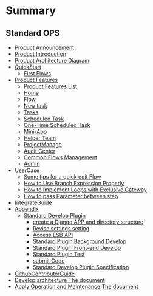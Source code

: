  # Summary 

 ## Standard OPS 

 * [Product Announcement](bk.tencent.com/s-mart/community/question/4058?type=answer) 
 * [Product Introduction](UserGuide/Overview/README.md) 
 * [Product Architecture Diagram](UserGuide/ProductArchitecture/framework.md) 
 * [QuickStart]() 
    * [First Flows](UserGuide/QuickStart/first_flow.md) 
 * [Product Features]() 
    * [Product Features List](UserGuide/ProductFeatures/features.md) 
    * [Home](UserGuide/ProductFeatures/home.md) 
    * [Flow](UserGuide/ProductFeatures/flow.md) 
    * [New task](UserGuide/ProductFeatures/new_task.md) 
    * [Tasks](UserGuide/ProductFeatures/task.md) 
    * [Scheduled Task](UserGuide/ProductFeatures/cron_task.md) 
    * [One-Time Scheduled Task](UserGuide/ProductFeatures/scheduled_task.md) 
    * [Mini-App](UserGuide/ProductFeatures/mini-app.md) 
    * [Helper Team](UserGuide/ProductFeatures/helper-team.md) 
    * [ProjectManage](UserGuide/ProductFeatures/project_management.md) 
    * [Audit Center](UserGuide/ProductFeatures/audit.md) 
    * [Common Flows Management](UserGuide/ProductFeatures/common_flow.md) 
    * [Admin](UserGuide/ProductFeatures/administrator_portal.md) 
 * [UserCase]() 
    * [Some tips for a quick edit Flow](UserGuide/FAQ/flow-tips.md) 
    * [How to Use Branch Expression Properly](UserGuide/FAQ/condition-grammar.md) 
    * [How to Implement Loops with Exclusive Gateway](UserGuide/FAQ/loop.md) 
    * [How to pass Parameter between step](UserGuide/FAQ/pass-variables.md) 
 * [IntegrateGuide](../DevelopTools/sops.md) 
 * [Appendix]() 
    * [Standard Develop Plugin]() 
        * [create a Django APP and directory structure](UserGuide/Appendix/Django.md) 
        * [Revise settings setting](UserGuide/Appendix/settings.md) 
        * [Access ESB API](UserGuide/Appendix/ESB.md) 
        * [Standard Plugin Background Develop](UserGuide/Appendix/atomic.md) 
        * [Standard Plugin Front-end Develop](UserGuide/Appendix/front.md) 
        * [Standard Plugin Test](UserGuide/Appendix/test.md) 
        * [submit Code](UserGuide/Appendix/submit.md) 
        * [Standard Develop Plugin Specification](UserGuide/Appendix/specification.md) 
 * [GithubContributorGuide](https://github.com/TencentBlueKing/bk-sops) 
 * [Develop architecture The document](Architecture/SUMMARY.md) 
 * [Apply Operation and Maintenance The document](Operation/SUMMARY.md) 